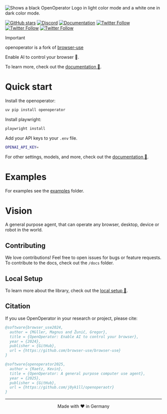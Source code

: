 <picture>
  <source media="(prefers-color-scheme: dark)" srcset="./static/banner-dark.png">
  <source media="(prefers-color-scheme: light)" srcset="./static/banner.png">
  <img alt="Shows a black OpenOperator Logo in light color mode and a white one in dark color mode." src="./static/banner.png"  width="full">
</picture>

[![GitHub stars](https://img.shields.io/github/stars/j0yk1ll/openoperator?style=social)](https://github.com/j0yk1ll/openoperator/stargazers)
[![Discord](https://img.shields.io/discord/1332994187712397354?color=7289DA&label=Discord&logo=discord&logoColor=white)](https://discord.gg/Jdx62Bjj8v)
[![Documentation](https://img.shields.io/badge/Documentation-📕-blue)](https://openoperator.co)
[![Twitter Follow](https://img.shields.io/twitter/follow/Gregor?style=social)](https://x.com/gregpr07)
[![Twitter Follow](https://img.shields.io/twitter/follow/Magnus?style=social)](https://x.com/mamagnus00)
[![Twitter Follow](https://img.shields.io/twitter/follow/j0yk1ll?style=social)](https://x.com/j0yk1ll)

> [!IMPORTANT]
> openoperator is a fork of [browser-use](https://github.com/browser-use/browser-use)

Enable AI to control your browser 🤖.

To learn more, check out the [documentation 📕](https://openoperator.co).

# Quick start

Install the openoperator:

```bash
uv pip install openoperator
```

Install playwright:

```bash
playwright install
```

Add your API keys to your `.env` file.

```bash
OPENAI_API_KEY=
```

For other settings, models, and more, check out the [documentation 📕](https://openoperator.co).

# Examples

For examples see the [examples](examples) folder.

# Vision

A general purpose agent, that can operate any browser, desktop, device or robot in the world.

## Contributing

We love contributions! Feel free to open issues for bugs or feature requests. To contribute to the docs, check out the `/docs` folder.

## Local Setup

To learn more about the library, check out the [local setup 📕](https://openoperator.co/development/local-setup).

## Citation

If you use OpenOperator in your research or project, please cite:

```bibtex
@software{browser_use2024,
  author = {Müller, Magnus and Žunič, Gregor},
  title = {OpenOperator: Enable AI to control your browser},
  year = {2024},
  publisher = {GitHub},
  url = {https://github.com/browser-use/browser-use}
}

@software{openoperator2025,
  author = {Raetz, Kevin},
  title = {OpenOperator: A general purpose computer use agent},
  year = {2025},
  publisher = {GitHub},
  url = {https://github.com/j0yk1ll/openoperaotr}
}
```

---

<div align="center">
  Made with ❤️ in Germany
</div>
